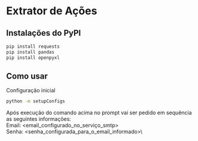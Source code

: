 # Extrator de Ações

## Instalações do PyPI
```bash
pip install requests
pip install pandas
pip install openpyxl
```

## Como usar
Configuração inicial
``` bash
python -m setupConfigs
```
Após execução do comando acima no prompt vai ser pedido em sequência as seguintes informações:\
Email: <email_configurado_no_serviço_smtp>\
Senha: <senha_configurada_para_o_email_informado>\
